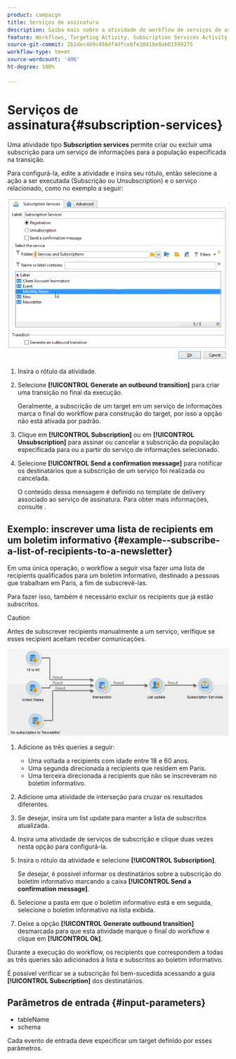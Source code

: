 ```yaml
---
product: campaign
title: Serviços de assinatura
description: Saiba mais sobre a atividade do workflow de serviços de assinatura
feature: Workflows, Targeting Activity, Subscription Services Activity
source-git-commit: 2b1dec4b9c456df4dfcebfe10d18e0ab01599275
workflow-type: tm+mt
source-wordcount: '406'
ht-degree: 100%

---
```


# Serviços de assinatura{#subscription-services}



Uma atividade tipo **Subscription services** permite criar ou excluir uma subscrição para um serviço de informações para a população especificada na transição.

Para configurá-la, edite a atividade e insira seu rótulo, então selecione a ação a ser executada (Subscrição ou Unsubscription) e o serviço relacionado, como no exemplo a seguir:

![](assets/edit_service_inscription.png)

1. Insira o rótulo da atividade.
1. Selecione **[!UICONTROL Generate an outbound transition]** para criar uma transição no final da execução.

   Geralmente, a subscrição de um target em um serviço de informações marca o final do workflow para construção do target, por isso a opção não está ativada por padrão.

1. Clique em **[!UICONTROL Subscription]** ou em **[!UICONTROL Unsubscription]** para assinar ou cancelar a subscrição da população especificada para ou a partir do serviço de informações selecionado.
1. Selecione **[!UICONTROL Send a confirmation message]** para notificar os destinatários que a subscrição de um serviço foi realizada ou cancelada.

   O conteúdo dessa mensagem é definido no template de delivery associado ao serviço de assinatura. Para obter mais informações, consulte  .

## Exemplo: inscrever uma lista de recipients em um boletim informativo {#example--subscribe-a-list-of-recipients-to-a-newsletter}

Em uma única operação, o workflow a seguir visa fazer uma lista de recipients qualificados para um boletim informativo, destinado a pessoas que trabalham em Paris, a fim de subscrevê-las.

Para fazer isso, também é necessário excluir os recipients que já estão subscritos.

>[!CAUTION]
>
>Antes de subscrever recipients manualmente a um serviço, verifique se esses recipient aceitam receber comunicações.

![](assets/subscription_services_example.png)

1. Adicione as três queries a seguir:

   * Uma voltada a recipients com idade entre 18 e 60 anos.
   * Uma segunda direcionada a recipients que residem em Paris.
   * Uma terceira direcionada a recipients que não se inscreveram no boletim informativo.

1. Adicione uma atividade de interseção para cruzar os resultados diferentes.
1. Se desejar, insira um list update para manter a lista de subscritos atualizada.
1. Insira uma atividade de serviços de subscrição e clique duas vezes nesta opção para configurá-la.
1. Insira o rótulo da atividade e selecione **[!UICONTROL Subscription]**.

   Se desejar, é possível informar os destinatários sobre a subscrição do boletim informativo marcando a caixa **[!UICONTROL Send a confirmation message]**.

1. Selecione a pasta em que o boletim informativo está e em seguida, selecione o boletim informativo na lista exibida.
1. Deixe a opção **[!UICONTROL Generate outbound transition]** desmarcada para que esta atividade marque o final do workflow e clique em **[!UICONTROL Ok]**.

Durante a execução do workflow, os recipients que correspondem a todas as três queries são adicionados à lista e subscritos ao boletim informativo.

É possível verificar se a subscrição foi bem-sucedida acessando a guia **[!UICONTROL Subscription]** dos destinatários.

## Parâmetros de entrada {#input-parameters}

* tableName
* schema

Cada evento de entrada deve especificar um target definido por esses parâmetros.
